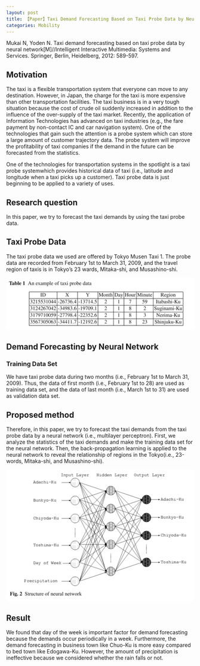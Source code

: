 ```yaml
---
layout: post
title: 【Paper】Taxi Demand Forecasting Based on Taxi Probe Data by Neural Network
categories: Mobility
---
```


Mukai N, Yoden N. Taxi demand forecasting based on taxi probe data by neural network[M]//Intelligent Interactive Multimedia: Systems and Services. Springer, Berlin, Heidelberg, 2012: 589-597.

## Motivation

The taxi is a flexible transportation system that everyone can move to any destination. However, in Japan, the charge for the taxi is more expensive than other transportation facilities. The taxi business is in a very tough situation because the cost of crude oil suddenly increased in addition to the influence of the over-supply of the taxi market. Recently, the application of Information Technologies has advanced on taxi industries (e.g., the fare payment by non-contact IC and car navigation system). One of the technologies that gain such the attention is a probe system which can store a large amount of customer trajectory data. The probe system will improve the profitability of taxi companies if the demand in the future can be forecasted from the statistics.

One of the technologies for transportation systems in the spotlight is a taxi probe systemwhich provides historical data of taxi (i.e., latitude and longitude when a taxi picks up a customer). Taxi probe data is just beginning to be applied to a variety of uses.

## Research question

In this paper, we try to forecast the taxi demands by using the taxi probe data.

## Taxi Probe Data

The taxi probe data we used are offered by Tokyo Musen Taxi 1. The probe data are recorded from February 1st to March 31, 2009, and the travel region of taxis is in Tokyo’s 23 wards, Mitaka-shi, and Musashino-shi.

![](/img/2018-11-05-paper3.png)

## Demand Forecasting by Neural Network

### Training Data Set

We have taxi probe data during two months (i.e., February 1st to March 31, 2009). Thus, the data of first month (i.e., February 1st to 28) are used as training data set, and the data of last month (i.e., March 1st to 31) are used as validation data set.

## Proposed method

Therefore, in this paper, we try to forecast the taxi demands from the taxi probe data by a neural network (i.e., multilayer perceptron). First, we analyze the statistics of the taxi demands and make the training data set for the neural network. Then, the back-propagation learning is applied to the neural network to reveal the relationship of regions in the Tokyo(i.e., 23-words, Mitaka-shi, and Musashino-shi). 

![](/img/2018-11-05-paper3-2.png)

## Result

We found that day of the week is important factor for demand forecasting because the demands occur periodically in a week. Furthermore, the demand forecasting in business town like Chuo-Ku is more easy compared to bed town like Edogawa-Ku. However, the amount of precipitation is ineffective because we considered whether the rain falls or not. 
